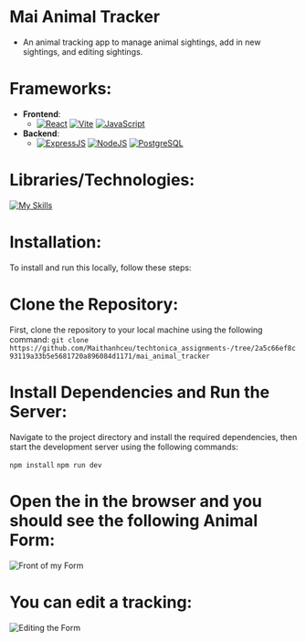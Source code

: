 # Mai Animal Tracker
- An animal tracking app to manage animal sightings, add in new sightings, and editing sightings. 

# Frameworks: 
  - **Frontend**: 
    - [![React](https://skillicons.dev/icons?i=react)](https://reactjs.org/) [![Vite](https://skillicons.dev/icons?i=vite)](https://vitejs.dev/) [![JavaScript](https://skillicons.dev/icons?i=js)](https://developer.mozilla.org/en-US/docs/Web/JavaScript)
  - **Backend**: 
    - [![ExpressJS](https://skillicons.dev/icons?i=express)](https://expressjs.com/) [![NodeJS](https://skillicons.dev/icons?i=nodejs)](https://nodejs.org/) [![PostgreSQL](https://skillicons.dev/icons?i=postgres)](https://www.postgresql.org/)

# Libraries/Technologies: 
[![My Skills](https://skillicons.dev/icons?i=js,html,css,react,postgres,nodejs,jest,vite)](https://skillicons.dev)

# Installation: 
To install and run this locally, follow these steps:

# Clone the Repository: 
First, clone the repository to your local machine using the following command: 
`git clone https://github.com/Maithanhceu/techtonica_assignments-/tree/2a5c66ef8c93119a33b5e5681720a896084d1171/mai_animal_tracker `

# Install Dependencies and Run the Server:
Navigate to the project directory and install the required dependencies, then start the development server using the following commands:

`npm install`
`npm run dev`

# Open the  in the browser and you should see the following Animal Form: 
![Front of my Form](https://media.giphy.com/media/3tdux2fviGR2X64Ala/giphy.gif)

# You can edit a tracking:
![Editing the Form](https://i.giphy.com/media/v1.Y2lkPTc5MGI3NjExb3ZxbTBjM2R4OWx5YWpybGl2cjZ3cDZsNWc3enU2cXZ0cDNtenlmMyZlcD12MV9pbnRlcm5hbF9naWZfYnlfaWQmY3Q9Zw/rEysEfp7wQjMse4D1W/giphy.gif)
